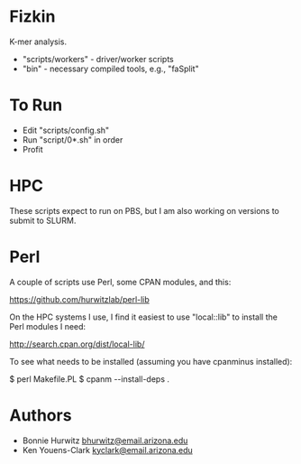 # Fizkin

K-mer analysis.

* "scripts/workers" - driver/worker scripts
* "bin" - necessary compiled tools, e.g., "faSplit"

# To Run

* Edit "scripts/config.sh" 
* Run "script/0*.sh" in order
* Profit

# HPC

These scripts expect to run on PBS, but I am also working on versions to 
submit to SLURM.

# Perl

A couple of scripts use Perl, some CPAN modules, and this:

  https://github.com/hurwitzlab/perl-lib

On the HPC systems I use, I find it easiest to use "local::lib" to install
the Perl modules I need:

  http://search.cpan.org/dist/local-lib/

To see what needs to be installed (assuming you have cpanminus installed):

  $ perl Makefile.PL
  $ cpanm --install-deps .

# Authors

* Bonnie Hurwitz <bhurwitz@email.arizona.edu>
* Ken Youens-Clark <kyclark@email.arizona.edu>
